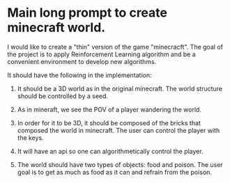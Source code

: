 # Main long prompt to create minecraft world.

I would like to create a "thin" version of the game "minecracft". The goal of the project is to apply Reinforcement Learning algorithm and be a convenient environment to develop new algorithms.

It should have the following in the implementation:
 
1. It should be a 3D world as in the original minecraft. The world structure should  be controlled by a seed. 

2. As in mineraft, we see the POV of a player wandering the world. 

3. In order for it to be 3D, it should be composed of the bricks that composed the world in minecraft. The user can control the player with the keys. 

4. It will have an api so one can algorithmetically control the player.

5. The world should have two types of objects: food and poison. The user goal is to get as much as food as it can and refrain from the poison.

